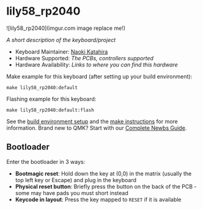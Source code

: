 # lily58_rp2040

![lily58_rp2040](imgur.com image replace me!)

*A short description of the keyboard/project*

* Keyboard Maintainer: [Naoki Katahira](https://github.com/kata0510)
* Hardware Supported: *The PCBs, controllers supported*
* Hardware Availability: *Links to where you can find this hardware*

Make example for this keyboard (after setting up your build environment):

    make lily58_rp2040:default

Flashing example for this keyboard:

    make lily58_rp2040:default:flash

See the [build environment setup](https://docs.qmk.fm/#/getting_started_build_tools) and the [make instructions](https://docs.qmk.fm/#/getting_started_make_guide) for more information. Brand new to QMK? Start with our [Complete Newbs Guide](https://docs.qmk.fm/#/newbs).

## Bootloader

Enter the bootloader in 3 ways:

* **Bootmagic reset**: Hold down the key at (0,0) in the matrix (usually the top left key or Escape) and plug in the keyboard
* **Physical reset button**: Briefly press the button on the back of the PCB - some may have pads you must short instead
* **Keycode in layout**: Press the key mapped to `RESET` if it is available
